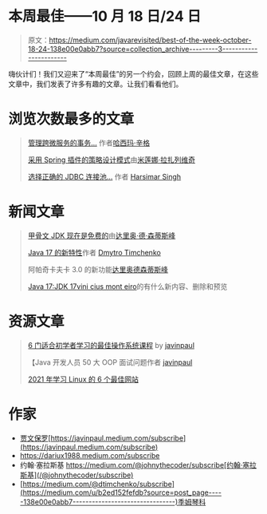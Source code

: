 # 本周最佳——10 月 18 日/24 日

> 原文：<https://medium.com/javarevisited/best-of-the-week-october-18-24-138e00e0abb7?source=collection_archive---------3----------------------->

嗨伙计们！我们又迎来了“本周最佳”的另一个约会，回顾上周的最佳文章，在这些文章中，我们发表了许多有趣的文章。让我们看看他们。

# 浏览次数最多的文章

> [管理跨微服务的事务…](/javarevisited/managing-transactions-spanning-across-microservices-ccfd7c8a6e42) 作者[哈西玛·辛格](https://medium.com/u/b70c7b7027d0?source=post_page-----138e00e0abb7--------------------------------)
> 
> [采用 Spring 插件的策略设计模式](/javarevisited/the-strategy-design-pattern-with-spring-plugin-e99021c8f6eb)由[米莲娜·拉扎列维奇](https://medium.com/u/c4a7a9a3f407?source=post_page-----138e00e0abb7--------------------------------)
> 
> [选择正确的 JDBC 连接池…](/javarevisited/choosing-the-right-jdbc-connection-pool-c9ef90588d55) 作者 [Harsimar Singh](https://medium.com/u/b70c7b7027d0?source=post_page-----138e00e0abb7--------------------------------)

# 新闻文章

> [甲骨文 JDK 现在是免费的](/javarevisited/oracle-jdk-now-is-free-1ff0802fa5fb)由[达里奥·德·森蒂斯峰](https://medium.com/u/16b3e1182e6b?source=post_page-----138e00e0abb7--------------------------------)
> 
> [Java 17 的新特性](/javarevisited/whats-new-in-java-17-e94b033ef211)作者 [Dmytro Timchenko](https://medium.com/u/b2ed152fefdb?source=post_page-----138e00e0abb7--------------------------------)
> 
> 阿帕奇卡夫卡 3.0 的新功能[达里奥德森蒂斯峰](https://medium.com/u/16b3e1182e6b?source=post_page-----138e00e0abb7--------------------------------)
> 
> [Java 17:JDK 17](/javarevisited/java-17-whats-new-removed-and-preview-in-jdk-17-62db367e62ee)[vini cius mont eiro](https://medium.com/u/f4d81e5b1cb1?source=post_page-----138e00e0abb7--------------------------------)的有什么新内容、删除和预览

# 资源文章

> [6 门适合初学者学习的最佳操作系统课程](/javarevisited/6-best-operating-system-courses-for-beginners-to-learn-7d727882d267) by [javinpaul](https://medium.com/u/bb36d8439904?source=post_page-----138e00e0abb7--------------------------------)
> 
> 【Java 开发人员 50 大 OOP 面试问题作者 [javinpaul](https://medium.com/u/bb36d8439904?source=post_page-----138e00e0abb7--------------------------------)
> 
> [2021 年学习 Linux 的 6 个最佳网站](/javarevisited/6-best-websites-to-learn-linux-4861ac21bfdf)

# 作家

*   [贾文保罗](https://medium.com/u/bb36d8439904?source=post_page-----138e00e0abb7--------------------------------)[https://javinpaul.medium.com/subscribe](https://javinpaul.medium.com/subscribe)
*   https://dariux1988.medium.com/subscribe
*   约翰·塞拉斯基 https://medium.com/@johnythecoder/subscribe[约翰·塞拉斯基](/@johnythecoder/subscribe)
*   [https://medium.com/@dtimchenko/subscribe](https://medium.com/u/b2ed152fefdb?source=post_page-----138e00e0abb7--------------------------------)季姆琴科 